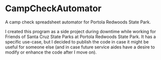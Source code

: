 # CampCheckAutomator
A camp check spreadsheet automator for Portola Redwoods State Park.

I created this program as a side project during downtime while working for Friends of Santa Cruz State Parks at Portola Redwoods State Park. It has a specific use-case, but I decided to
publish the code in case it might be useful for someone else (and in case future service aides have a desire to modify or enhance the code after I move on).
